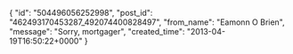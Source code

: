 {
   "id": "504496056252998",
   "post_id": "462493170453287_492074400828497",
   "from_name": "Eamonn O Brien",
   "message": "Sorry, mortgager",
   "created_time": "2013-04-19T16:50:22+0000"
 }
